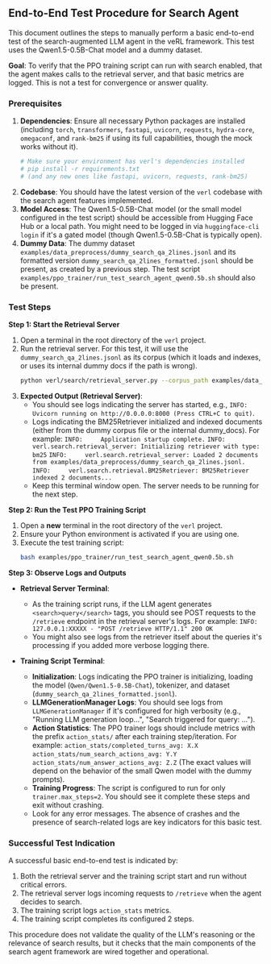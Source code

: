 ## End-to-End Test Procedure for Search Agent

This document outlines the steps to manually perform a basic end-to-end test of the search-augmented LLM agent in the veRL framework. This test uses the Qwen1.5-0.5B-Chat model and a dummy dataset.

**Goal**: To verify that the PPO training script can run with search enabled, that the agent makes calls to the retrieval server, and that basic metrics are logged. This is not a test for convergence or answer quality.

### Prerequisites

1.  **Dependencies**: Ensure all necessary Python packages are installed (including `torch`, `transformers`, `fastapi`, `uvicorn`, `requests`, `hydra-core`, `omegaconf`, and `rank-bm25` if using its full capabilities, though the mock works without it).
    ```bash
    # Make sure your environment has verl's dependencies installed
    # pip install -r requirements.txt 
    # (and any new ones like fastapi, uvicorn, requests, rank-bm25)
    ```
2.  **Codebase**: You should have the latest version of the `verl` codebase with the search agent features implemented.
3.  **Model Access**: The Qwen1.5-0.5B-Chat model (or the small model configured in the test script) should be accessible from Hugging Face Hub or a local path. You might need to be logged in via `huggingface-cli login` if it's a gated model (though Qwen1.5-0.5B-Chat is typically open).
4.  **Dummy Data**: The dummy dataset `examples/data_preprocess/dummy_search_qa_2lines.jsonl` and its formatted version `dummy_search_qa_2lines_formatted.jsonl` should be present, as created by a previous step. The test script `examples/ppo_trainer/run_test_search_agent_qwen0.5b.sh` should also be present.

### Test Steps

**Step 1: Start the Retrieval Server**

1.  Open a terminal in the root directory of the `verl` project.
2.  Run the retrieval server. For this test, it will use the `dummy_search_qa_2lines.jsonl` as its corpus (which it loads and indexes, or uses its internal dummy docs if the path is wrong).
    ```bash
    python verl/search/retrieval_server.py --corpus_path examples/data_preprocess/dummy_search_qa_2lines.jsonl --retriever_type bm25
    ```
3.  **Expected Output (Retrieval Server)**:
    *   You should see logs indicating the server has started, e.g., `INFO:     Uvicorn running on http://0.0.0.0:8000 (Press CTRL+C to quit)`.
    *   Logs indicating the BM25Retriever initialized and indexed documents (either from the dummy corpus file or the internal dummy_docs). For example:
        `INFO:     Application startup complete.`
        `INFO:     verl.search.retrieval_server: Initializing retriever with type: bm25`
        `INFO:     verl.search.retrieval_server: Loaded 2 documents from examples/data_preprocess/dummy_search_qa_2lines.jsonl.`
        `INFO:     verl.search.retrieval.BM25Retriever: BM25Retriever indexed 2 documents...`
    *   Keep this terminal window open. The server needs to be running for the next step.

**Step 2: Run the Test PPO Training Script**

1.  Open a **new** terminal in the root directory of the `verl` project.
2.  Ensure your Python environment is activated if you are using one.
3.  Execute the test training script:
    ```bash
    bash examples/ppo_trainer/run_test_search_agent_qwen0.5b.sh
    ```

**Step 3: Observe Logs and Outputs**

*   **Retrieval Server Terminal**:
    *   As the training script runs, if the LLM agent generates `<search>query</search>` tags, you should see POST requests to the `/retrieve` endpoint in the retrieval server's logs. For example:
        `INFO:     127.0.0.1:XXXXX - "POST /retrieve HTTP/1.1" 200 OK`
    *   You might also see logs from the retriever itself about the queries it's processing if you added more verbose logging there.

*   **Training Script Terminal**:
    *   **Initialization**: Logs indicating the PPO trainer is initializing, loading the model (`Qwen/Qwen1.5-0.5B-Chat`), tokenizer, and dataset (`dummy_search_qa_2lines_formatted.jsonl`).
    *   **LLMGenerationManager Logs**: You should see logs from `LLMGenerationManager` if it's configured for high verbosity (e.g., "Running LLM generation loop...", "Search triggered for query: ...").
    *   **Action Statistics**: The PPO trainer logs should include metrics with the prefix `action_stats/` after each training step/iteration. For example:
        `action_stats/completed_turns_avg: X.X`
        `action_stats/num_search_actions_avg: Y.Y`
        `action_stats/num_answer_actions_avg: Z.Z`
        (The exact values will depend on the behavior of the small Qwen model with the dummy prompts).
    *   **Training Progress**: The script is configured to run for only `trainer.max_steps=2`. You should see it complete these steps and exit without crashing.
    *   Look for any error messages. The absence of crashes and the presence of search-related logs are key indicators for this basic test.

### Successful Test Indication

A successful basic end-to-end test is indicated by:
1.  Both the retrieval server and the training script start and run without critical errors.
2.  The retrieval server logs incoming requests to `/retrieve` when the agent decides to search.
3.  The training script logs `action_stats` metrics.
4.  The training script completes its configured 2 steps.

This procedure does not validate the quality of the LLM's reasoning or the relevance of search results, but it checks that the main components of the search agent framework are wired together and operational.
